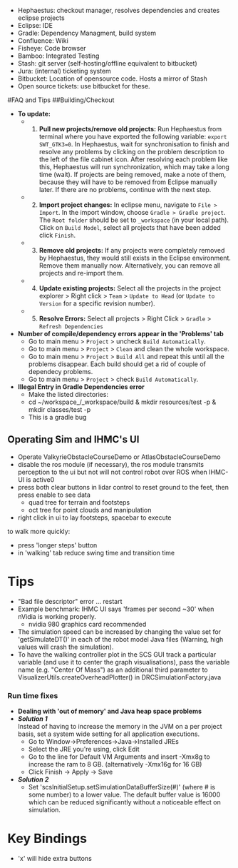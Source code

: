 * Hephaestus: checkout manager, resolves dependencies and creates eclipse projects
* Eclipse: IDE
* Gradle: Dependency Managment, build system
* Confluence: Wiki
* Fisheye: Code browser
* Bamboo: Integrated Testing
* Stash: git server (self-hosting/offline equivalent to bitbucket)
* Jura: (internal) ticketing system
* Bitbucket: Location of opensource code. Hosts a mirror of Stash
* Open source tickets: use bitbucket for these.


#FAQ and Tips
##Building/Checkout
- **To update:** 
    - 1. **Pull new projects/remove old projects:** Run Hephaestus from terminal where you have exported the following variable: ```export SWT_GTK3=0```. In Hephaestus, wait for synchronisation to finish and resolve any problems by clicking on the problem description to the left of the file cabinet icon. After resolving each problem like this, Hephaestus will run synchronization, which may take a long time (wait). If projects are being removed, make a note of them, because they will have to be removed from Eclipse manually later. If there are no problems, continue with the next step.
    - 2. **Import project changes:** In eclipse menu, navigate to ```File > Import```. In the import window, choose ```Gradle > Gradle project```. The ```Root folder``` should be set to ```_workspace``` (in your local path). Click on ```Build Model```, select all projects that have been added click ```Finish```.
    - 3. **Remove old projects:** If any projects were completely removed by Hephaestus, they would still exists in the Eclipse environment. Remove them manually now. Alternatively, you can remove all projects and re-import them.
    - 4. **Update existing projects:** Select all the projects in the project explorer > Right click > ```Team``` > ```Update to Head``` (or ```Update to Version``` for a specific revision number).
    - 5. **Resolve Errors:** Select all projects > Right Click > ```Gradle``` > ```Refresh Dependencies```
- **Number of compile/dependency errors appear in the 'Problems' tab**
  - Go to main menu > ```Project``` > uncheck ```Build Automatically```.
  - Go to main menu > ```Project``` > ```Clean``` and clean the whole workspace.
  - Go to main menu > ```Project``` > ```Build All``` and repeat this until all the problems disappear. Each build should get a rid of couple of dependecy problems.
  - Go to main menu > ```Project``` > check ```Build Automatically```.
- **Illegal Entry in Gradle Dependencies error**
  - Make the listed directories: 
  - cd ~/workspace_/_workspace/build & mkdir resources/test -p & mkdir classes/test -p
  - This is a gradle bug

## Operating Sim and IHMC's UI

* Operate ValkyrieObstacleCourseDemo or AtlasObstacleCourseDemo
* disable the ros module (if necessary), the ros module transmits perception to the ui but not will not control robot over ROS when IHMC-UI is active0
* press both clear buttons in lidar control to reset ground to the feet, then press enable to see data
  * quad tree for terrain and footsteps
  * oct tree for point clouds and manipulation
* right click in ui to lay footsteps, spacebar to execute

to walk more quickly:
- press 'longer steps' button
- in 'walking' tab reduce swing time and transition time


# Tips
* "Bad file descriptor" error ... restart
* Example benchmark: IHMC UI says 'frames per second ~30' when nVidia is working properly.
  * nvidia 980 graphics card recommended
* The simulation speed can be increased by changing the value set for 'getSimulateDT()' in each of the robot model Java files (Warning, high values will crash the simulation).
* To have the walking controller plot in the SCS GUI track a particular variable (and use it to center the graph visualisations), pass the variable name (e.g. "Center Of Mass") as an additional third parameter to VisualizerUtils.createOverheadPlotter() in DRCSimulationFactory.java

### Run time fixes
- **Dealing with 'out of memory' and Java heap space problems**  
- ***Solution 1***  
Instead of having to increase the memory in the JVM on a per project basis, set a system wide setting for all application executions.
  - Go to Window->Preferences->Java->Installed JREs
  - Select the JRE you're using, click Edit
  - Go to the line for Default VM Arguments and insert -Xmx8g to increase the ram to 8 GB. (alternatively -Xmx16g for 16 GB)
  - Click Finish -> Apply -> Save   
- ***Solution 2*** 
  - Set 'scsInitialSetup.setSimulationDataBufferSize(#)' (where # is some number) to a lower value. The default buffer value is 16000 which can be reduced significantly without a noticeable effect on simulation.

# Key Bindings
* 'x' will hide extra buttons